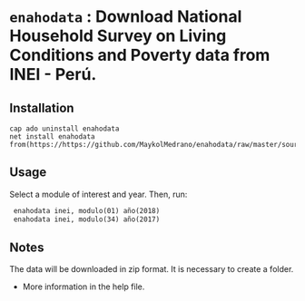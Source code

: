 # `enahodata` : Download National Household Survey on Living Conditions and Poverty data from INEI - Perú.

## Installation

```
cap ado uninstall enahodata 
net install enahodata from(https://https://github.com/MaykolMedrano/enahodata/raw/master/source/)
```

## Usage

Select a module of interest and year. Then, run:

```stata
 enahodata inei, modulo(01) año(2018)
 enahodata inei, modulo(34) año(2017)
```

## Notes

The data will be downloaded in zip format. It is necessary to create a folder.

- More information in the help file.
